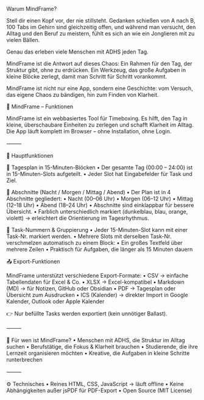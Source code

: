 Warum MindFrame?

Stell dir einen Kopf vor, der nie stillsteht. Gedanken schießen von A nach B, 100 Tabs im Gehirn sind gleichzeitig offen, und während man versucht, den Alltag und den Beruf zu meistern, fühlt es sich an wie ein Jonglieren mit zu vielen Bällen.

Genau das erleben viele Menschen mit ADHS jeden Tag.

MindFrame ist die Antwort auf dieses Chaos: Ein Rahmen für den Tag, der Struktur gibt, ohne zu erdrücken. Ein Werkzeug, das große Aufgaben in kleine Blöcke zerlegt, damit man Schritt für Schritt vorankommt.

MindFrame ist nicht nur eine App, sondern eine Geschichte: vom Versuch, das eigene Chaos zu bändigen, hin zum Finden von Klarheit.




🚀 MindFrame – Funktionen

MindFrame ist ein webbasiertes Tool für Timeboxing. Es hilft, den Tag in kleine, überschaubare Einheiten zu zerlegen und schafft Klarheit im Alltag.
Die App läuft komplett im Browser – ohne Installation, ohne Login.

⸻

🧩 Hauptfunktionen

📅 Tagesplan in 15-Minuten-Blöcken
	•	Der gesamte Tag (00:00 – 24:00) ist in 15-Minuten-Slots aufgeteilt.
	•	Jeder Slot hat Eingabefelder für Task und Ziel.

🔽 Abschnitte (Nacht / Morgen / Mittag / Abend)
	•	Der Plan ist in 4 Abschnitte gegliedert:
	•	Nacht (00–06 Uhr)
	•	Morgen (06–12 Uhr)
	•	Mittag (12–18 Uhr)
	•	Abend (18–24 Uhr)
	•	Abschnitte sind einklappbar für bessere Übersicht.
	•	Farblich unterschiedlich markiert (dunkelblau, blau, orange, violett) → erleichtert die Orientierung im Tagesrhythmus.

🔢 Task-Nummern & Gruppierung
	•	Jeder 15-Minuten-Slot kann mit einer Task-Nr. markiert werden.
	•	Mehrere Slots mit derselben Task-Nr. verschmelzen automatisch zu einem Block:
	•	Ein großes Textfeld über mehrere Zeilen
	•	Praktisch für Aufgaben, die länger als 15 Minuten dauern

📤 Export-Funktionen

MindFrame unterstützt verschiedene Export-Formate:
	•	CSV → einfache Tabellendaten für Excel & Co.
	•	XLSX → Excel-kompatibel
	•	Markdown (MD) → für Notizen, GitHub oder Obsidian
	•	PDF → Tagesplan oder Übersicht zum Ausdrucken
	•	ICS (Kalender) → direkter Import in Google Kalender, Outlook oder Apple Kalender

👉 Nur befüllte Tasks werden exportiert (kein unnötiger Ballast).

⸻

🧠 Für wen ist MindFrame?
	•	Menschen mit ADHS, die Struktur im Alltag suchen
	•	Berufstätige, die Fokus & Klarheit brauchen
	•	Studierende, die ihre Lernzeit organisieren möchten
	•	Kreative, die Aufgaben in kleine Schritte runterbrechen

⸻

⚙️ Technisches
	•	Reines HTML, CSS, JavaScript → läuft offline
	•	Keine Abhängigkeiten außer jsPDF für PDF-Export
	•	Open Source (MIT License)
